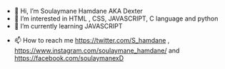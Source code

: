- 👋 Hi, I’m Soulaymane Hamdane AKA Dexter 
- 👀 I’m interested in HTML , CSS, JAVASCRIPT, C language and python
- 🌱 I’m currently learning JAVASCRIPT 
<!--- - 💞️ I’m looking to collaborate on ... --->
- 📫 How to reach me https://twitter.com/S_hamdane , https://www.instagram.com/soulaymane_hamdane/ and https://facebook.com/soulaymanexD 
<!---
Dexter88xD/Dexter88xD is a ✨ special ✨ repository because its `README.md` (this file) appears on your GitHub profile.
You can click the Preview link to take a look at your changes.
--->
